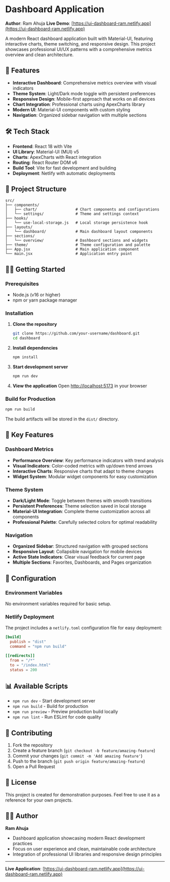 # Dashboard Application

**Author**: Ram Ahuja
**Live Demo**: [https://ui-dashboard-ram.netlify.app](https://ui-dashboard-ram.netlify.app)

A modern React dashboard application built with Material-UI, featuring interactive charts, theme switching, and responsive design. This project showcases professional UI/UX patterns with a comprehensive metrics overview and clean architecture.

## 🚀 Features

- **Interactive Dashboard**: Comprehensive metrics overview with visual indicators
- **Theme System**: Light/Dark mode toggle with persistent preferences
- **Responsive Design**: Mobile-first approach that works on all devices
- **Chart Integration**: Professional charts using ApexCharts library
- **Modern UI**: Material-UI components with custom styling
- **Navigation**: Organized sidebar navigation with multiple sections

## 🛠️ Tech Stack

- **Frontend**: React 18 with Vite
- **UI Library**: Material-UI (MUI) v5
- **Charts**: ApexCharts with React integration
- **Routing**: React Router DOM v6
- **Build Tool**: Vite for fast development and building
- **Deployment**: Netlify with automatic deployments

## 📁 Project Structure

```
src/
├── components/
│   ├── chart/                 # Chart components and configurations
│   └── settings/              # Theme and settings context
├── hooks/
│   └── use-local-storage.js   # Local storage persistence hook
├── layouts/
│   └── dashboard/             # Main dashboard layout components
├── sections/
│   └── overview/              # Dashboard sections and widgets
├── theme/                     # Theme configuration and palette
├── App.jsx                    # Main application component
└── main.jsx                   # Application entry point
```

## 🏃‍♂️ Getting Started

### Prerequisites
- Node.js (v16 or higher)
- npm or yarn package manager

### Installation

1. **Clone the repository**
   ```bash
   git clone https://github.com/your-username/dashboard.git
   cd dashboard
   ```

2. **Install dependencies**
   ```bash
   npm install
   ```

3. **Start development server**
   ```bash
   npm run dev
   ```

4. **View the application**
   Open [http://localhost:5173](http://localhost:5173) in your browser

### Build for Production

```bash
npm run build
```

The build artifacts will be stored in the `dist/` directory.

## 🎨 Key Features

### Dashboard Metrics
- **Performance Overview**: Key performance indicators with trend analysis
- **Visual Indicators**: Color-coded metrics with up/down trend arrows
- **Interactive Charts**: Responsive charts that adapt to theme changes
- **Widget System**: Modular widget components for easy customization

### Theme System
- **Dark/Light Mode**: Toggle between themes with smooth transitions
- **Persistent Preferences**: Theme selection saved in local storage
- **Material-UI Integration**: Complete theme customization across all components
- **Professional Palette**: Carefully selected colors for optimal readability

### Navigation
- **Organized Sidebar**: Structured navigation with grouped sections
- **Responsive Layout**: Collapsible navigation for mobile devices
- **Active State Indicators**: Clear visual feedback for current page
- **Multiple Sections**: Favorites, Dashboards, and Pages organization

## 🔧 Configuration

### Environment Variables
No environment variables required for basic setup.

### Netlify Deployment
The project includes a `netlify.toml` configuration file for easy deployment:

```toml
[build]
  publish = "dist"
  command = "npm run build"

[[redirects]]
  from = "/*"
  to = "/index.html"
  status = 200
```

## 📊 Available Scripts

- `npm run dev` - Start development server
- `npm run build` - Build for production
- `npm run preview` - Preview production build locally
- `npm run lint` - Run ESLint for code quality

## 🤝 Contributing

1. Fork the repository
2. Create a feature branch (`git checkout -b feature/amazing-feature`)
3. Commit your changes (`git commit -m 'Add amazing feature'`)
4. Push to the branch (`git push origin feature/amazing-feature`)
5. Open a Pull Request

## 📝 License

This project is created for demonstration purposes. Feel free to use it as a reference for your own projects.

## 👨‍💻 Author

**Ram Ahuja**
- Dashboard application showcasing modern React development practices
- Focus on user experience and clean, maintainable code architecture
- Integration of professional UI libraries and responsive design principles

---

**Live Application**: [https://ui-dashboard-ram.netlify.app](https://ui-dashboard-ram.netlify.app)